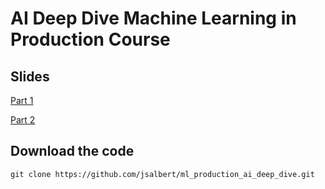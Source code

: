 # AI Deep Dive Machine Learning in Production Course

## Slides

[Part 1](https://github.com/jsalbert/ml_production_ai_deep_dive/blob/master/resources/ML_in_Production.pdf)

[Part 2](https://jsalbert.github.io/ml_production_ai_deep_dive/)

## Download the code

`git clone https://github.com/jsalbert/ml_production_ai_deep_dive.git`


